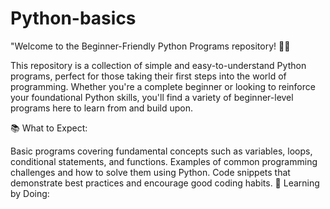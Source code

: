 # Python-basics
"Welcome to the Beginner-Friendly Python Programs repository! 🐍🚀

This repository is a collection of simple and easy-to-understand Python programs, perfect for those taking their first steps into the world of programming. Whether you're a complete beginner or looking to reinforce your foundational Python skills, you'll find a variety of beginner-level programs here to learn from and build upon.

📚 What to Expect:

Basic programs covering fundamental concepts such as variables, loops, conditional statements, and functions.
Examples of common programming challenges and how to solve them using Python.
Code snippets that demonstrate best practices and encourage good coding habits.
🌱 Learning by Doing:
